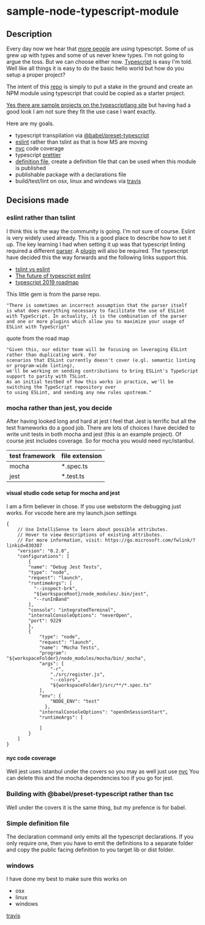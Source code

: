 # sample-node-typescript-module

## Description
Every day now we hear that [more people](http://slides.com/seldo/npm-future-of-javascript-qcon#/72) are using typescript.
Some of us grew up with types and some of us never knew types. I'm not going to argue the toss. But we can choose either
now. [Typescript](http://www.typescriptlang.org/docs/handbook/typescript-in-5-minutes.html) is easy I'm told. Well like
all things it is easy to do the basic hello world but how do you setup a proper project?

The intent of this [repo](https://github.com/ghinks/sample-node-typescript-module) is simply to put a stake in the ground
and create an NPM module using typescript that could be copied as a starter project.

[Yes there are sample projects on the typescriptlang site](http://www.typescriptlang.org/samples/index.html) but having
had a good look I am not sure they fit the use case I want exactly.

Here are my goals. 

- typescript transpilation via [@babel/preset-typescript](https://babeljs.io/docs/en/babel-preset-typescript)
- [eslint](https://www.npmjs.com/package/@typescript-eslint/parser) rather than tslint as that is how MS are moving
- [nyc](https://www.npmjs.com/package/nyc) code coverage
- typescript [prettier](https://www.npmjs.com/package/prettier)   
- [definition file](http://www.typescriptlang.org/docs/handbook/declaration-files/library-structures.html), create a definition file that can be used when this module is published
- publishable package with a declarations file
- build/test/lint on osx, linux and windows via [travis](https://travis-ci.com/ghinks/sample-node-typescript-module)

## Decisions made

### eslint rather than tslint
I think this is the way the community is going. I'm not sure of course. Eslint is very widely used
already. This is a good place to describe how to set it up. The key learning I had when setting it 
up was that typescript linting required a different [parser](https://www.npmjs.com/package/@typescript-eslint/parser).
A [plugin](https://github.com/typescript-eslint/typescript-eslint/tree/master/packages/eslint-plugin) will also
be required. The typescript have decided this the way forwards and the following links support this.

- [tslint vs eslint](https://www.npmtrends.com/eslint-vs-tslint)
- [The future of typescript eslint](https://eslint.org/blog/2019/01/future-typescript-eslint)
- [typescript 2019 roadmap](https://github.com/Microsoft/TypeScript/issues/29288)

This little gem is from the parse repo.

```
"There is sometimes an incorrect assumption that the parser itself 
is what does everything necessary to facilitate the use of ESLint 
with TypeScript. In actuality, it is the combination of the parser 
and one or more plugins which allow you to maximize your usage of 
ESLint with TypeScript"
```


quote from the road map

```
"Given this, our editor team will be focusing on leveraging ESLint rather than duplicating work. For 
scenarios that ESLint currently doesn't cover (e.gl. semantic linting or program-wide linting), 
we'll be working on sending contributions to bring ESLint's TypeScript support to parity with TSLint. 
As an initial testbed of how this works in practice, we'll be switching the TypeScript repository over 
to using ESLint, and sending any new rules upstream."
```

### mocha rather than jest, you decide
After having looked long and hard at jest I feel that Jest is terrific but all the test
frameworks do a good job. There are lots of choices I have decided to write unit tests in both
mocha and jest (this is an example project). Of course jest includes coverage. So for mocha you
would need nyc/istanbul. 

| test framework | file extension |
|----------------|----------------|
| mocha          | *.spec.ts      |
| jest           | *.test.ts      |

#### visual studio code setup for mocha and jest
I am a firm believer in chose. If you use webstorm the debugging just works. For vscode here are my launch.json
settings

```
{
    // Use IntelliSense to learn about possible attributes.
    // Hover to view descriptions of existing attributes.
    // For more information, visit: https://go.microsoft.com/fwlink/?linkid=830387
    "version": "0.2.0",
    "configurations": [
        {
        "name": "Debug Jest Tests",
        "type": "node",
        "request": "launch",
        "runtimeArgs": [
          "--inspect-brk",
          "${workspaceRoot}/node_modules/.bin/jest",
          "--runInBand"
        ],
        "console": "integratedTerminal",
        "internalConsoleOptions": "neverOpen",
        "port": 9229
        },
        {
            "type": "node",
            "request": "launch",
            "name": "Mocha Tests",
            "program": "${workspaceFolder}/node_modules/mocha/bin/_mocha",
            "args": [
                "-r",
                "./src/register.js",
                "--colors",
                "${workspaceFolder}/src/**/*.spec.ts"
            ],
            "env": {
                "NODE_ENV": "test"
              },
            "internalConsoleOptions": "openOnSessionStart",
            "runtimeArgs": [
        
            ]
        }
    ]
}

```

#### nyc code coverage
Well jest uses istanbul under the covers so you may as well just use [nyc](https://www.npmjs.com/package/nyc)
You can delete this and the mocha dependencies too if you go for jest.


### Building with **@babel/preset-typescript** rather than tsc
Well under the covers it is the same thing, but my prefence is for babel. 


### Simple definition file
The declaration command only emits all the typescript declarations. If you only require one, then you have to emit the
definitions to a separate folder and copy the public facing definition to you target lib or dist folder.

### windows
I have done my best to make sure this works on
- osx
- linux
- windows

[travis](https://travis-ci.com/ghinks/sample-node-typescript-module)
